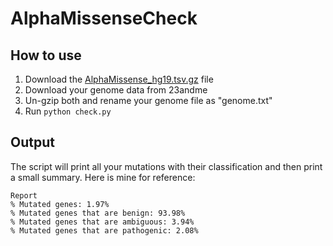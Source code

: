 # AlphaMissenseCheck

## How to use

1. Download the [AlphaMissense_hg19.tsv.gz](https://console.cloud.google.com/storage/browser/_details/dm_alphamissense/AlphaMissense_hg19.tsv.gz;tab=live_object) file
2. Download your genome data from 23andme
3. Un-gzip both and rename your genome file as "genome.txt"
4. Run `python check.py`

## Output

The script will print all your mutations with their classification and then print a small summary. Here is mine for reference:

```
Report
% Mutated genes: 1.97%
% Mutated genes that are benign: 93.98%
% Mutated genes that are ambiguous: 3.94%
% Mutated genes that are pathogenic: 2.08%
```